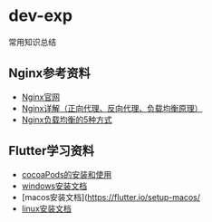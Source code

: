# dev-exp
常用知识总结

## Nginx参考资料

- [Nginx官网](https://nginx.org/en/download.html)
- [Nginx详解（正向代理、反向代理、负载均衡原理）](https://blog.csdn.net/tsummerb/article/details/79248015)
- [Nginx负载均衡的5种方式](https://blog.csdn.net/zhang6622056/article/details/82586936)



## Flutter学习资料

- [cocoaPods的安装和使用](https://www.jianshu.com/p/b656c3c59af5)
- [windows安装文档](https://flutter.io/setup-windows/)
- [macos安装文档](https://flutter.io/setup-macos/
- [linux安装文档](https://flutter.io/setup-linux/)
